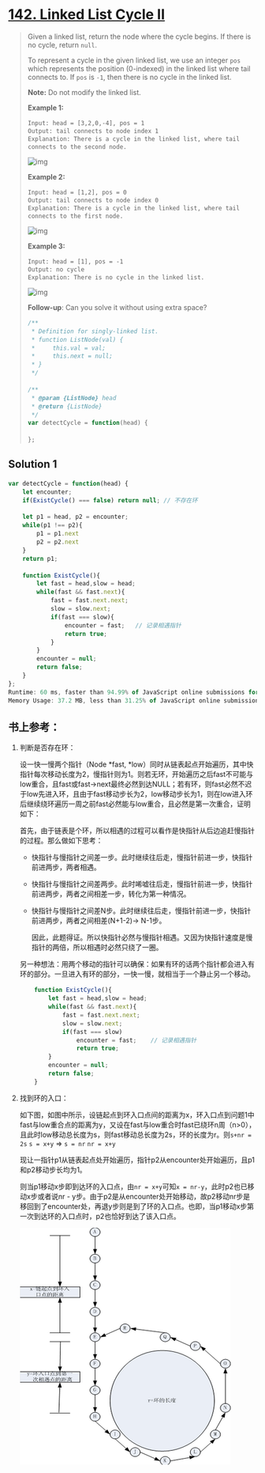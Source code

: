 # [142. Linked List Cycle II](https://leetcode.com/problems/linked-list-cycle-ii/)

> Given a linked list, return the node where the cycle begins. If there is no cycle, return `null`.
>
> To represent a cycle in the given linked list, we use an integer `pos` which represents the position (0-indexed) in the linked list where tail connects to. If `pos` is `-1`, then there is no cycle in the linked list.
>
> **Note:** Do not modify the linked list.
>
>  **Example 1:**
>
> ```
>Input: head = [3,2,0,-4], pos = 1
> Output: tail connects to node index 1
> Explanation: There is a cycle in the linked list, where tail connects to the second node.
> ```
> 
> ![img](https://assets.leetcode.com/uploads/2018/12/07/circularlinkedlist.png)
>
> **Example 2:**
>
> ```
>Input: head = [1,2], pos = 0
> Output: tail connects to node index 0
> Explanation: There is a cycle in the linked list, where tail connects to the first node.
> ```
> 
> ![img](https://assets.leetcode.com/uploads/2018/12/07/circularlinkedlist_test2.png)
>
> **Example 3:**
>
> ```
>Input: head = [1], pos = -1
> Output: no cycle
> Explanation: There is no cycle in the linked list.
> ```
> 
> ![img](https://assets.leetcode.com/uploads/2018/12/07/circularlinkedlist_test3.png)
>
> 
>
>  **Follow-up**:
>Can you solve it without using extra space?
> 
> ```javascript
>/**
>  * Definition for singly-linked list.
>  * function ListNode(val) {
>  *     this.val = val;
>  *     this.next = null;
>  * }
>  */
> 
> /**
>  * @param {ListNode} head
>  * @return {ListNode}
>  */
> var detectCycle = function(head) {
>     
> };
> ```



## Solution 1

```javascript
var detectCycle = function(head) {
    let encounter;
    if(ExistCycle() === false) return null; // 不存在环
    
    let p1 = head, p2 = encounter;
    while(p1 !== p2){
        p1 = p1.next
        p2 = p2.next
    }
    return p1;
    
    function ExistCycle(){
        let fast = head,slow = head;
        while(fast && fast.next){
            fast = fast.next.next;
            slow = slow.next;
            if(fast === slow){
                encounter = fast;	// 记录相遇指针
                return true;
            }
        }
        encounter = null;
        return false;
    }
};
Runtime: 60 ms, faster than 94.99% of JavaScript online submissions for Linked List Cycle II.
Memory Usage: 37.2 MB, less than 31.25% of JavaScript online submissions for Linked List Cycle II.
```





## 书上参考：

1. 判断是否存在环：

   设一快一慢两个指针（Node *fast, *low）同时从链表起点开始遍历，其中快指针每次移动长度为2，慢指针则为1。则若无环，开始遍历之后fast不可能与low重合，且fast或fast->next最终必然到达NULL；若有环，则fast必然不迟于low先进入环，且由于fast移动步长为2，low移动步长为1，则在low进入环后继续绕环遍历一周之前fast必然能与low重合，且必然是第一次重合，证明如下：

   首先，由于链表是个环，所以相遇的过程可以看作是快指针从后边追赶慢指针的过程。那么做如下思考：

   - 快指针与慢指针之间差一步。此时继续往后走，慢指针前进一步，快指针前进两步，两者相遇。

   - 快指针与慢指针之间差两步。此时唏嘘往后走，慢指针前进一步，快指针前进两步，两者之间相差一步，转化为第一种情况。

   - 快指针与慢指针之间差N步。此时继续往后走，慢指针前进一步，快指针前进两步，两者之间相差(N+1-2)-> N-1步。

     因此，此题得证。所以快指针必然与慢指针相遇。又因为快指针速度是慢指针的两倍，所以相遇时必然只绕了一圈。

   另一种想法：用两个移动的指针可以确保：如果有环的话两个指针都会进入有环的部分。一旦进入有环的部分，一快一慢，就相当于一个静止另一个移动。

   ```javascript
       function ExistCycle(){
           let fast = head,slow = head;
           while(fast && fast.next){
               fast = fast.next.next;
               slow = slow.next;
               if(fast === slow)
                   encounter = fast;	// 记录相遇指针
                   return true;
           }
           encounter = null;
           return false;
       }
   ```

   

2. 找到环的入口：

   如下图，如图中所示，设链起点到环入口点间的距离为x，环入口点到问题1中fast与low重合点的距离为y，又设在fast与low重合时fast已绕环n周（n>0），且此时low移动总长度为s，则fast移动总长度为2s，环的长度为r。则`s+nr = 2s`  `s = x+y` => `s = nr` `nr = x+y`

   现让一指针p1从链表起点处开始遍历，指针p2从encounter处开始遍历，且p1和p2移动步长均为1。

   则当p1移动x步即到达环的入口点，由`nr = x+y`可知`x = nr-y`，此时p2也已移动x步或者说nr - y步。由于p2是从encounter处开始移动，故p2移动nr步是移回到了encounter处，再退y步则是到了环的入口点。也即，当p1移动x步第一次到达环的入口点时，p2也恰好到达了该入口点。

   

   ![](./image/cycleEnter.gif)